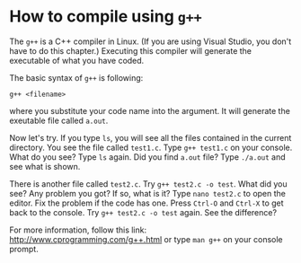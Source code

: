 # How to compile using `g++`

The `g++` is a C++ compiler in Linux. (If you are using Visual Studio, you don't have to do this chapter.) Executing this compiler will generate the executable of what you have coded.

The basic syntax of `g++` is following:

`g++ <filename>`

where you substitute your code name into the argument. It will generate the exeutable file called `a.out`.

Now let's try. If you type `ls`, you will see all the files contained in the current directory. You see the file called `test1.c`. Type `g++ test1.c` on your console. What do you see? Type `ls` again. Did you find `a.out` file? Type `./a.out` and see what is shown.

There is another file called `test2.c`. Try `g++ test2.c -o test`. What did you see? Any problem you got? If so, what is it? Type `nano test2.c` to open the editor. Fix the problem if the code has one. Press `Ctrl-O` and `Ctrl-X` to get back to the console. Try `g++ test2.c -o test` again. See the difference?

For more information, follow this link: http://www.cprogramming.com/g++.html or type `man g++` on your console prompt.
